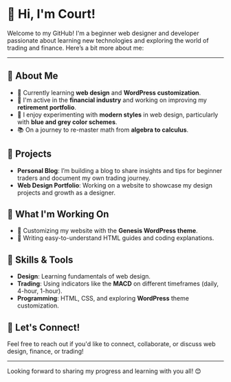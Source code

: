 # 👋 Hi, I'm Court!

Welcome to my GitHub! I'm a beginner web designer and developer passionate about learning new technologies and exploring the world of trading and finance. Here’s a bit more about me:

---

## 🔹 About Me
- 🌱 Currently learning **web design** and **WordPress customization**.
- 💼 I'm active in the **financial industry** and working on improving my **retirement portfolio**.
- 🎨 I enjoy experimenting with **modern styles** in web design, particularly with **blue and grey color schemes**.
- 📚 On a journey to re-master math from **algebra to calculus**.

## 🔹 Projects
- **Personal Blog**: I’m building a blog to share insights and tips for beginner traders and document my own trading journey.
- **Web Design Portfolio**: Working on a website to showcase my design projects and growth as a designer.

## 🔹 What I'm Working On
- 🔧 Customizing my website with the **Genesis WordPress theme**.
- 📘 Writing easy-to-understand HTML guides and coding explanations.

## 🔹 Skills & Tools
- **Design**: Learning fundamentals of web design.
- **Trading**: Using indicators like the **MACD** on different timeframes (daily, 4-hour, 1-hour).
- **Programming**: HTML, CSS, and exploring **WordPress** theme customization.

## 🔹 Let's Connect!
Feel free to reach out if you'd like to connect, collaborate, or discuss web design, finance, or trading!

---

Looking forward to sharing my progress and learning with you all! 😊
